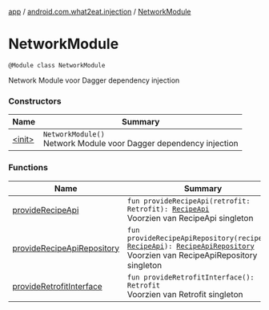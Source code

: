 [app](../../index.md) / [android.com.what2eat.injection](../index.md) / [NetworkModule](./index.md)

# NetworkModule

`@Module class NetworkModule`

Network Module voor Dagger dependency injection

### Constructors

| Name | Summary |
|---|---|
| [&lt;init&gt;](-init-.md) | `NetworkModule()`<br>Network Module voor Dagger dependency injection |

### Functions

| Name | Summary |
|---|---|
| [provideRecipeApi](provide-recipe-api.md) | `fun provideRecipeApi(retrofit: Retrofit): `[`RecipeApi`](../../android.com.what2eat.network/-recipe-api/index.md)<br>Voorzien van RecipeApi singleton |
| [provideRecipeApiRepository](provide-recipe-api-repository.md) | `fun provideRecipeApiRepository(recipeApi: `[`RecipeApi`](../../android.com.what2eat.network/-recipe-api/index.md)`): `[`RecipeApiRepository`](../../android.com.what2eat.repositories/-recipe-api-repository/index.md)<br>Voorzien van RecipeApiRepository singleton |
| [provideRetrofitInterface](provide-retrofit-interface.md) | `fun provideRetrofitInterface(): Retrofit`<br>Voorzien van Retrofit singleton |
